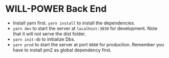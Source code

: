 # WILL-POWER Back End

- Install yarn first. `yarn install` to install the dependencies.
- `yarn dev` to start the server at `localhost:3030` for development. Note that it will not serve the dist folder.
- `yarn init-db` to initialize Dbs.
- `yarn prod` to start the server at port `8080` for production. Remember you have to install pm2 as global dependency first.
